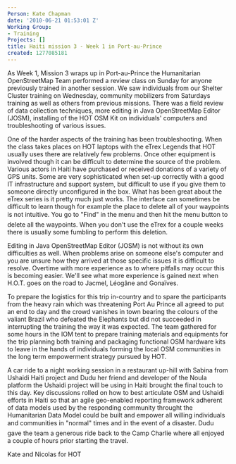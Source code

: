```yaml
---
Person: Kate Chapman
date: '2010-06-21 01:53:01 Z'
Working Group:
- Training
Projects: []
title: Haiti mission 3 - Week 1 in Port-au-Prince
created: 1277085181
---
```

<p>As Week 1, Mission 3 wraps up in Port-au-Prince the Humanitarian OpenStreetMap Team performed a review class on Sunday for anyone previously trained in another session. We saw individuals from our Shelter Cluster training on Wednesday, community mobilizers from Saturdays training as well as others from previous missions. There was a field review of data collection techniques, more editing in Java OpenStreetMap Editor (JOSM), installing of the HOT OSM Kit on individuals' computers and troubleshooting of various issues.</p><p>One of the harder aspects of the training has been troubleshooting. When the class takes places on HOT laptops with the eTrex Legends that HOT usually uses there are relatively few problems. Once other equipment is involved though it can be difficult to determine the source of the problem. Various actors in Haiti have purchased or received donations of a variety of GPS units. Some are very sophisticated when set-up correctly with a good IT infrastructure and support system, but difficult to use if you give them to someone directly unconfigured in the box. What has been great about the eTrex series is it pretty much just works. The interface can sometimes be difficult to learn though for example the place to delete all of your waypoints is not intuitive. You go to "Find" in the menu and then hit the menu button to delete all the waypoints. When you don't use the eTrex for a couple weeks there is usually some fumbling to perform this deletion.</p><p>Editing in Java OpenStreetMap Editor (JOSM) is not without its own difficulties as well. When problems arise on someone else's computer and you are unsure how they arrived at those specific issues it is difficult to resolve. Overtime with more experience as to where pitfalls may occur this is becoming easier. We'll see what more experience is gained next when H.O.T. goes on the road to Jacmel, Léogâne and Gonaïves.</p><p>To prepare the logistics for this trip in-country and to spare the participants from the heavy rain which was threatening Port Au Prince all agreed to put an end to day and the crowd vanishes in town bearing the colours of the valiant Brazil who defeated the Elephants but did not succeeded in interrupting the training the way it was expected. The team gathered for some hours in the IOM tent to prepare training materials and equipments for the trip planning both training and packaging functional OSM hardware kits to leave in the hands of individuals forming the local OSM communities in the long term empowerment strategy pursued by HOT.</p><p>A car ride to a night working session in a restaurant up-hill with Sabina from Ushaidi Haiti project and Dudu her friend and developer of the Noula platform the Ushaidi project will be using in Haiti brought the final touch to this day. Key discussions rolled on how to best articulate OSM and Ushaidi efforts in Haiti so that an agile geo-enabled reporting framework adherent of data models used by the responding community throught the Humanitarian Data Model could be built and empower all willing individuals and communities in "normal" times and in the event of a disaster. Dudu gave the team a generous ride back to the Camp Charlie where all enjoyed a couple of hours prior starting the travel.</p><p>Kate and Nicolas for HOT</p>
